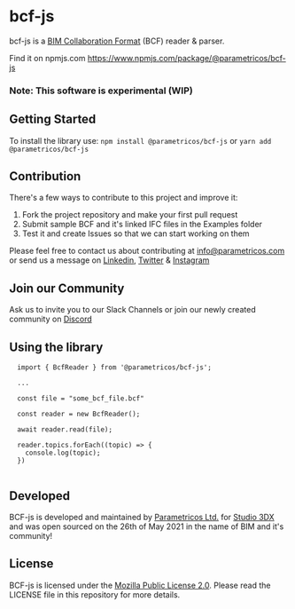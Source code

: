 # bcf-js

bcf-js is a [BIM Collaboration Format](https://technical.buildingsmart.org/standards/bcf/ "BIM Collaboration Format") (BCF) reader & parser.

Find it on npmjs.com https://www.npmjs.com/package/@parametricos/bcf-js

### Note: This software is experimental (WIP)

## Getting Started
To install the library use:
`npm install @parametricos/bcf-js` or `yarn add @parametricos/bcf-js`

## Contribution
There's a few ways to contribute to this project and improve it:
1. Fork the project repository and make your first pull request
2. Submit sample BCF and it's linked IFC files in the Examples folder
3. Test it and create Issues so that we can start working on them

Please feel free to contact us about contributing at info@parametricos.com or send us a message on [Linkedin](https://www.linkedin.com/company/parametricos/), [Twitter](https://twitter.com/parametricoscom) & [Instagram](https://www.instagram.com/parametricoscompany/)

## Join our Community
Ask us to invite you to our Slack Channels or join our newly created community on [Discord](https://discord.gg/GVx6tARC)

## Using the library

```
  import { BcfReader } from '@parametricos/bcf-js';

  ...

  const file = "some_bcf_file.bcf"

  const reader = new BcfReader();
  
  await reader.read(file);
  
  reader.topics.forEach((topic) => {
    console.log(topic);
  })
  
```
## Developed
BCF-js is developed and maintained by [Parametricos Ltd.](https://parametricos.com "Parametricos Ltd.") for [Studio 3DX](https://studio3dx.com "Studio 3DX.") and was open sourced on the 26th of May 2021 in the name of BIM and it's community!

## License
BCF-js is licensed under the [Mozilla Public License 2.0](https://github.com/Parametricos/bcf-js/blob/6110f8ec70f86dbe1b3644441e5ca8935843d233/LICENSE "Mozilla Public License 2.0"). Please read the LICENSE file in this repository for more details. 
